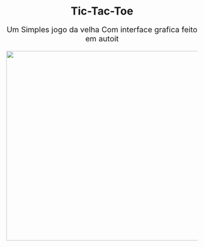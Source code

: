 <h1 align="center">
  Tic-Tac-Toe
</h1>
<p align="center" style="font-size:20px;">
Um Simples jogo da velha Com interface grafica feito
em autoit
</p>

<p align="center">
  <img width="660" height="500" src="https://i.imgur.com/pLypjc8.png">
</p>

